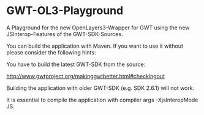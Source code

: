 GWT-OL3-Playground
==================

A Playground for the new OpenLayers3-Wrapper for GWT using the new JSInterop-Features of the GWT-SDK-Sources.

You can build the application with Maven. If you want to use it without please consider the following hints: 

You have to build the latest GWT-SDK from the source:

http://www.gwtproject.org/makinggwtbetter.html#checkingout

Building the application with older GWT-SDK (e.g. SDK 2.6.1) will not work.

It is essential to compile the application with compiler args -XjsInteropMode JS.